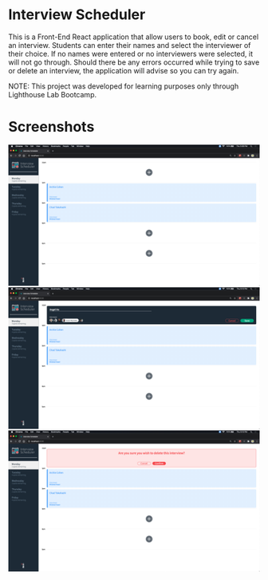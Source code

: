 # Interview Scheduler

This is a Front-End React application that allow users to book, edit or cancel an interview. Students can enter their names and select the interviewer of their choice. If no names were entered or no interviewers were selected, it will not go through. Should there be any errors occurred while trying to save or delete an interview, the application will advise so you can try again.

NOTE: This project was developed for learning purposes only through Lighthouse Lab Bootcamp.

# Screenshots

!["Booked Appointments"](https://github.com/Angel-Ho221/scheduler/blob/master/docs/Booked_Appointments.png?raw=true)
!["Student Name & Interviewer selector"](https://github.com/Angel-Ho221/scheduler/blob/master/docs/Student_Name_Input.png?raw=true)
!["Delete_Confirmation"](https://github.com/Angel-Ho221/scheduler/blob/master/docs/Delete_Confirmation.png?raw=true)
